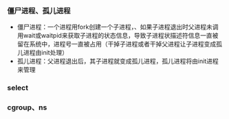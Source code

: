 ### 僵尸进程、孤儿进程
- 僵尸进程：一个进程用fork创建一个子进程，、如果子进程退出时父进程未调用wait或waitpid来获取子进程的状态信息，导致子进程状描述符信息一直被留在系统中，进程号一直被占用（干掉子进程或者干掉父进程让子进程变成孤儿进程由init处理）
- 孤儿进程：父进程退出后，其子进程就变成孤儿进程，孤儿进程将由init进程来管理

### select

### cgroup、ns